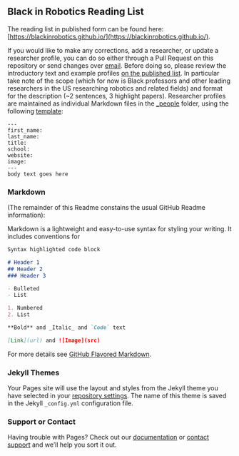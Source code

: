 ## Black in Robotics Reading List

The reading list in published form can be found here: [https://blackinrobotics.github.io/](https://blackinrobotics.github.io/). 

If you would like to make any corrections, add a researcher, or update a researcher profile, you can do so either through a Pull Request on this repository or send changes over [email](mailto:amj1+blackinrobotics@andrew.cmu.edu). Before doing so, please review the introductory text and example profiles [on the published list](https://blackinrobotics.github.io/). In particular take note of the scope (which for now is Black professors and other leading researchers in the US researching robotics and related fields) and format for the description (~2 sentences, 3 highlight papers). Researcher profiles are maintained as individual Markdown files in the [_people](_people) folder, using the following [template](_people/_Template.md):

```
---
first_name:   
last_name: 
title: 
school: 
website: 
image: 
---
body text goes here
```

### Markdown

(The remainder of this Readme constains the usual GitHub Readme information):

Markdown is a lightweight and easy-to-use syntax for styling your writing. It includes conventions for

```markdown
Syntax highlighted code block

# Header 1
## Header 2
### Header 3

- Bulleted
- List

1. Numbered
2. List

**Bold** and _Italic_ and `Code` text

[Link](url) and ![Image](src)
```

For more details see [GitHub Flavored Markdown](https://guides.github.com/features/mastering-markdown/).

### Jekyll Themes

Your Pages site will use the layout and styles from the Jekyll theme you have selected in your [repository settings](https://github.com/DiversityInRobotics/DiversityInRobotics.github.io/settings). The name of this theme is saved in the Jekyll `_config.yml` configuration file.

### Support or Contact

Having trouble with Pages? Check out our [documentation](https://help.github.com/categories/github-pages-basics/) or [contact support](https://github.com/contact) and we’ll help you sort it out.
